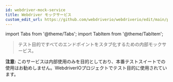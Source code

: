 ```yaml
---
id: webdriver-mock-service
title: Webdriver モックサービス
custom_edit_url: https://github.com/webdriverio/webdriverio/edit/main/packages/wdio-webdriver-mock-service/README.md
---
```


import Tabs from '@theme/Tabs';
import TabItem from '@theme/TabItem';

> テスト目的ですべてのエンドポイントをスタブ化するための内部モックサービス。

__注意:__ このサービスは内部使用のみを目的としており、本番テストスイートでの使用はお勧めしません。WebdriverIOプロジェクトでテスト目的に使用されています。